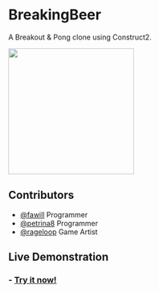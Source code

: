 # BreakingBeer

A Breakout & Pong clone using Construct2.

<img src="https://raw.githubusercontent.com/rodrigogrow/BreakoutClone/master/screenshot/screenshot.png" style="width:250px"/>

## Contributors 

- <a href="https://github.com/moacir" target="_blank">@fawill</a> Programmer
- <a href="https://github.com/petrina8" target="_blank">@petrina8</a> Programmer
- <a href="https://github.com/rageloop" target="_blank">@rageloop</a> Game Artist


## Live Demonstration

<h3> - <a href="http://rodrigogrow.github.io/BreakoutClone/" target="_blank">Try it now!</a></h3>
